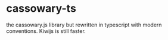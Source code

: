 # cassowary-ts
the cassowary.js library but rewritten in typescript with modern conventions. Kiwijs is still faster.
